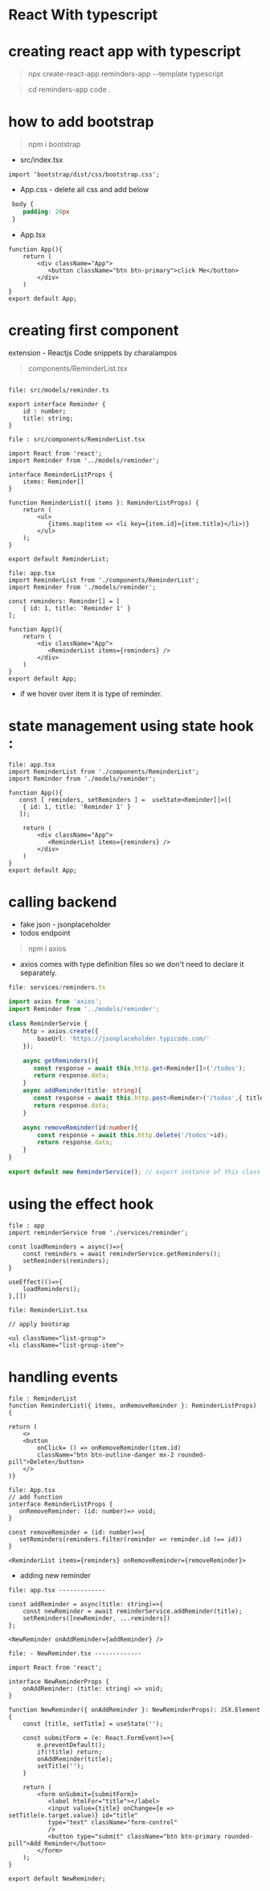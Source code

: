 
# React With typescript

# creating react app with typescript

> npx create-react-app reminders-app --template typescript

> cd reminders-app
> code .

# how to add bootstrap

> npm i bootstrap

- src/index.tsx

```tsx
import 'bootstrap/dist/css/bootstrap.css';
```

- App.css - delete all css and add below
```css
 body {
    padding: 20px
 }
```

- App.tsx
```tsx
function App(){
    return (
        <div className="App">
           <button className="btn btn-primary">click Me</button> 
        </div>
    )
}
export default App;
```

# creating first component

extension - Reactjs Code snippets by charalampos

> components/ReminderList.tsx

```tsx

file: src/models/reminder.ts

export interface Reminder {
    id : number;
    title: string;
}

file : src/components/ReminderList.tsx

import React from 'react';
import Reminder from '../models/reminder';

interface ReminderListProps {
    items: Reminder[]
}

function ReminderList({ items }: ReminderListProps) {
    return (
        <ul>
           {items.map(item => <li key={item.id}>{item.title}</li>)} 
        </ul>
    );
}

export default ReminderList;

file: app.tsx
import ReminderList from './components/ReminderList';
import Reminder from './models/reminder';

const reminders: Reminder[] = [
    { id: 1, title: 'Reminder 1' }
];

function App(){
    return (
        <div className="App">
           <ReminderList items={reminders} />
        </div>
    )
}
export default App;
```

- if we hover over item it is type of reminder. 


# state management using state hook :


```tsx
file: app.tsx
import ReminderList from './components/ReminderList';
import Reminder from './models/reminder';

function App(){
   const [ reminders, setReminders ] =  useState<Reminder[]>([
    { id: 1, title: 'Reminder 1' }
   ]);

    return (
        <div className="App">
           <ReminderList items={reminders} />
        </div>
    )
}
export default App;
```

# calling backend

- fake json - jsonplaceholder
- todos endpoint

> npm i axios

- axios comes with type definition files so we don't need to declare it separately.

```ts
file: services/reminders.ts

import axios from 'axios';
import Reminder from '../models/reminder';

class ReminderServie {
    http = axios.create({ 
        baseUrl: 'https://jsonplaceholder.typicode.com/'
    });

    async getReminders(){
       const response = await this.http.get<Reminder[]>('/todos');
       return response.data;
    }
    async addReminder(title: string){
       const response = await this.http.post<Reminder>('/todos',{ title });
       return response.data;
    }

    async removeReminder(id:number){
        const response = await this.http.delete('/todos'+id);
        return response.data;
    }
}

export default new ReminderService(); // export instance of this class
```

# using the effect hook

```tsx
file : app
import reminderService from './services/reminder';

const loadReminders = async()=>{
    const reminders = await reminderService.getReminders(); 
    setReminders(reminders);
} 

useEffect(()=>{
    loadReminders();
},[])

file: ReminderList.tsx

// apply bootsrap

<ul className="list-group">
<li className="list-group-item">

```

# handling events

```tsx
file : ReminderList
function ReminderList({ items, onRemoveReminder }: ReminderListProps) {

return (
    <>
    <button  
        onClick= () => onRemoveReminder(item.id) 
        className="btn btn-outline-danger mx-2 rounded-pill">Delete</button>
    </>
)}

file: App.tsx
// add function
interface ReminderListProps {
   onRemoveReminder: (id: number)=> void; 
}

const removeReminder = (id: number)=>{
   setReminders(reminders.filter(reminder => reminder.id !== id))
}

<ReminderList items={reminders} onRemoveReminder={removeReminder}>
```

- adding new reminder

```tsx
file: app.tsx -------------

const addReminder = async(title: string)=>{
    const newReminder = await reminderService.addReminder(title);
    setReminders([newReminder, ...reminders])
};

<NewReminder onAddReminder={addReminder} />

file: - NewReminder.tsx -------------

import React from 'react';

interface NewReminderProps {
    onAddReminder: (title: string) => void;
}

function NewReminder({ onAddReminder }: NewReminderProps): JSX.Element {
    const [title, setTitle] = useState('');

    const submitForm = (e: React.FormEvent)=>{
        e.preventDefault();
        if(!title) return;
        onAddReminder(title);
        setTitle('');
    }

    return (
        <form onSubmit={submitForm}>
           <label htmlFor="title"></label>     
           <input value={title} onChange={e => setTitle(e.target.value)} id="title"
           type="text" className="form-control"
           />
           <button type="submit" className="btn btn-primary rounded-pill">Add Reminder</button>
        </form>
    );
}

export default NewReminder;
```
